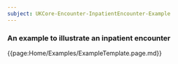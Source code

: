 ```yaml
---
subject: UKCore-Encounter-InpatientEncounter-Example
---
```

### An example to illustrate an inpatient encounter

{{page:Home/Examples/ExampleTemplate.page.md}}